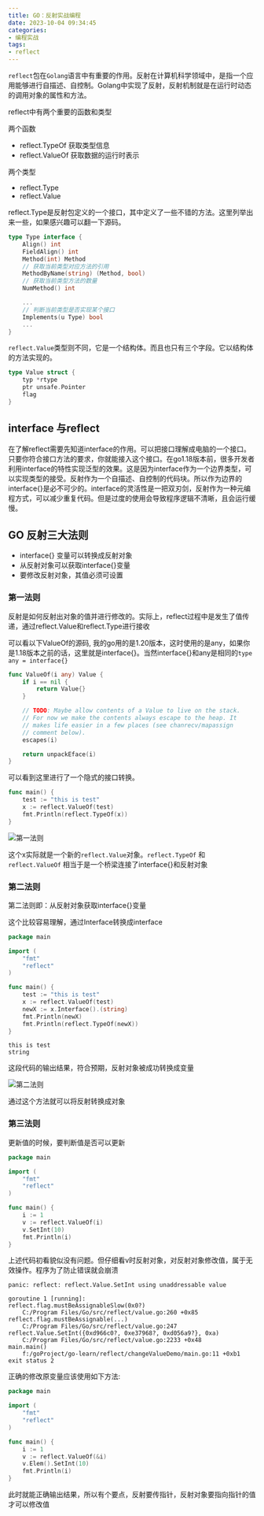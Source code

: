 ```yaml
---
title: GO：反射实战编程
date: 2023-10-04 09:34:45
categories: 
- 编程实战
tags:
- reflect
---
```


`reflect`包在`Golang`语言中有重要的作用。反射在计算机科学领域中，是指一个应用能够进行自描述、自控制。Golang中实现了反射，反射机制就是在运行时动态的调用对象的属性和方法。

reflect中有两个重要的函数和类型

两个函数

- reflect.TypeOf  获取类型信息
- reflect.ValueOf  获取数据的运行时表示

两个类型

- reflect.Type
- reflect.Value

reflect.Type是反射包定义的一个接口，其中定义了一些不错的方法。这里列举出来一些，如果感兴趣可以翻一下源码。

```go
type Type interface {
	Align() int
	FieldAlign() int
	Method(int) Method
    // 获取当前类型对应方法的引用
	MethodByName(string) (Method, bool)
    // 获取当前类型方法的数量
	NumMethod() int

	...
    // 判断当前类型是否实现某个接口
	Implements(u Type) bool
    ...
}
```

`reflect.Value`类型则不同，它是一个结构体。而且也只有三个字段。它以结构体的方法实现的。

```go
type Value struct {
	typ *rtype
	ptr unsafe.Pointer
	flag
}


```

## interface 与reflect

在了解reflect需要先知道interface的作用。可以把接口理解成电脑的一个接口。只要你符合接口方法的要求，你就能接入这个接口。在go1.18版本前，很多开发者利用interface的特性实现泛型的效果。这是因为interface作为一个边界类型，可以实现类型的接受。反射作为一个自描述、自控制的代码块。所以作为边界的interface{}是必不可少的。interface的灵活性是一把双刃剑，反射作为一种元编程方式，可以减少重复代码。但是过度的使用会导致程序逻辑不清晰，且会运行缓慢。

## GO 反射三大法则

- interface{} 变量可以转换成反射对象
- 从反射对象可以获取interface{}变量
- 要修改反射对象，其值必须可设置

### 第一法则

反射是如何反射出对象的值并进行修改的。实际上，reflect过程中是发生了值传递，通过reflect.Value和reflect.Type进行接收

可以看以下ValueOf的源码, 我的go用的是1.20版本，这时使用的是any，如果你是1.18版本之前的话，这里就是interface{}。当然interface{}和any是相同的`type any = interface{}`

```go
func ValueOf(i any) Value {
	if i == nil {
		return Value{}
	}

	// TODO: Maybe allow contents of a Value to live on the stack.
	// For now we make the contents always escape to the heap. It
	// makes life easier in a few places (see chanrecv/mapassign
	// comment below).
	escapes(i)

	return unpackEface(i)
}
```

可以看到这里进行了一个隐式的接口转换。

```go
func main() {
	test := "this is test"
	x := reflect.ValueOf(test)
	fmt.Println(reflect.TypeOf(x))
}
```

![第一法则](https://img1.imgtp.com/2023/10/04/xTXtYXTB.png)

这个x实际就是一个新的`reflect.Value`对象。`reflect.TypeOf` 和 `reflect.ValueOf` 相当于是一个桥梁连接了interface{}和反射对象

### 第二法则

第二法则即：从反射对象获取interface{}变量

这个比较容易理解，通过Interface转换成interface

```go
package main

import (
	"fmt"
	"reflect"
)

func main() {
	test := "this is test"
	x := reflect.ValueOf(test)
	newX := x.Interface().(string)
	fmt.Println(newX)
	fmt.Println(reflect.TypeOf(newX))
}
```

```test
this is test
string
```

这段代码的输出结果，符合预期，反射对象被成功转换成变量

![第二法则](https://img1.imgtp.com/2023/10/04/VQDaMPcs.png)

通过这个方法就可以将反射转换成对象

### 第三法则

更新值的时候，要判断值是否可以更新

```go
package main

import (
	"fmt"
	"reflect"
)

func main() {
	i := 1
	v := reflect.ValueOf(i)
	v.SetInt(10)
	fmt.Println(i)
}
```
上述代码初看貌似没有问题。但仔细看v时反射对象，对反射对象修改值，属于无效操作。程序为了防止错误就会崩溃

```test
panic: reflect: reflect.Value.SetInt using unaddressable value

goroutine 1 [running]:
reflect.flag.mustBeAssignableSlow(0x0?)
	C:/Program Files/Go/src/reflect/value.go:260 +0x85
reflect.flag.mustBeAssignable(...)
	C:/Program Files/Go/src/reflect/value.go:247
reflect.Value.SetInt({0xd966c0?, 0xe37968?, 0xd056a9?}, 0xa)
	C:/Program Files/Go/src/reflect/value.go:2233 +0x48
main.main()
	f:/goProject/go-learn/reflect/changeValueDemo/main.go:11 +0xb1
exit status 2
```

正确的修改原变量应该使用如下方法:

```go
package main

import (
	"fmt"
	"reflect"
)

func main() {
	i := 1
	v := reflect.ValueOf(&i)
	v.Elem().SetInt(10)
	fmt.Println(i)
}
```

此时就能正确输出结果，所以有个要点，反射要传指针，反射对象要指向指针的值才可以修改值


